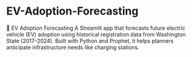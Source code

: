 # EV-Adoption-Forecasting
🚗 EV Adoption Forecasting A Streamlit app that forecasts future electric vehicle (EV) adoption using historical registration data from Washington State (2017–2024). Built with Python and Prophet, it helps planners anticipate infrastructure needs like charging stations.
